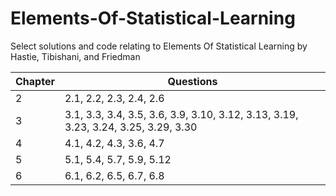 # Elements-Of-Statistical-Learning

Select solutions and code relating to Elements Of Statistical Learning by Hastie, Tibishani, and Friedman

|Chapter|Questions|
|-------|---------|
|2 | 2.1, 2.2, 2.3, 2.4, 2.6|
|3 | 3.1, 3.3, 3.4, 3.5, 3.6, 3.9, 3.10, 3.12, 3.13, 3.19, 3.23, 3.24, 3.25, 3.29, 3.30|
|4 | 4.1, 4.2, 4.3, 3.6, 4.7|
|5 | 5.1, 5.4, 5.7, 5.9, 5.12|
|6 | 6.1, 6.2, 6.5, 6.7, 6.8|

